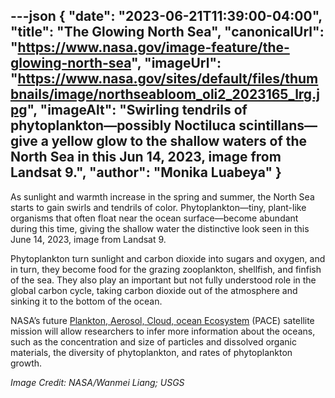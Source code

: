 ---json
{
  "date": "2023-06-21T11:39:00-04:00",
  "title": "The Glowing North Sea",
  "canonicalUrl": "https://www.nasa.gov/image-feature/the-glowing-north-sea",
  "imageUrl": "https://www.nasa.gov/sites/default/files/thumbnails/image/northseabloom_oli2_2023165_lrg.jpg",
  "imageAlt": "Swirling tendrils of phytoplankton—possibly Noctiluca scintillans—give a yellow glow to the shallow waters of the North Sea in this Jun 14, 2023, image from Landsat 9.",
  "author": "Monika Luabeya"
}
---

As sunlight and warmth increase in the spring and summer, the North Sea starts to gain swirls and tendrils of color. Phytoplankton—tiny, plant-like organisms that often float near the ocean surface—become abundant during this time, giving the shallow water the distinctive look seen in this June 14, 2023, image from Landsat 9.

Phytoplankton turn sunlight and carbon dioxide into sugars and oxygen, and in turn, they become food for the grazing zooplankton, shellfish, and finfish of the sea. They also play an important but not fully understood role in the global carbon cycle, taking carbon dioxide out of the atmosphere and sinking it to the bottom of the ocean.

NASA’s future [Plankton, Aerosol, Cloud, ocean Ecosystem](https://pace.gsfc.nasa.gov/) (PACE) satellite mission will allow researchers to infer more information about the oceans, such as the concentration and size of particles and dissolved organic materials, the diversity of phytoplankton, and rates of phytoplankton growth.

_Image Credit: NASA/Wanmei Liang; USGS_
